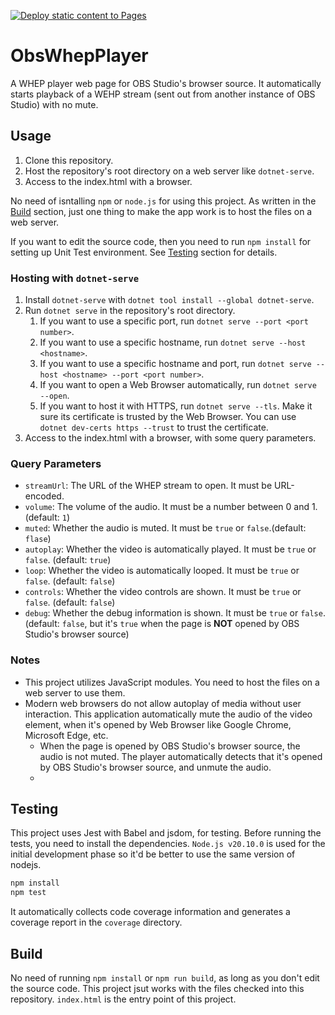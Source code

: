 [![Deploy static content to Pages](https://github.com/yatakabs/WhepPlayer/actions/workflows/static.yml/badge.svg?branch=master)](https://github.com/yatakabs/WhepPlayer/actions/workflows/static.yml)

# ObsWhepPlayer
A WHEP player web page for OBS Studio's browser source.
It automatically starts playback of a WEHP stream (sent out from another instance of OBS Studio) with no mute.

## Usage
1. Clone this repository.
2. Host the repository's root directory on a web server like `dotnet-serve`.
3. Access to the index.html with a browser.

No need of isntalling `npm` or `node.js` for using this project. As written in the [Build](#build) section, just one thing to make the app work is to host the files on a web server.

If you want to edit the source code, then you need to run `npm install` for setting up Unit Test environment.
See [Testing](#testing) section for details.

### Hosting with `dotnet-serve`
1. Install `dotnet-serve` with `dotnet tool install --global dotnet-serve`.
2. Run `dotnet serve` in the repository's root directory.
   1. If you want to use a specific port, run `dotnet serve --port <port number>`.
   2. If you want to use a specific hostname, run `dotnet serve --host <hostname>`.
   3. If you want to use a specific hostname and port, run `dotnet serve --host <hostname> --port <port number>`.
   4. If you want to open a Web Browser automatically, run `dotnet serve --open`.
   5. If you want to host it with HTTPS, run `dotnet serve --tls`. Make it sure its certificate is trusted by the Web Browser. You can use `dotnet dev-certs https --trust` to trust the certificate.
3. Access to the index.html with a browser, with some query parameters.

### Query Parameters
- `streamUrl`: The URL of the WHEP stream to open. It must be URL-encoded.
- `volume`: The volume of the audio. It must be a number between 0 and 1. (default: `1`)
- `muted`: Whether the audio is muted. It must be `true` or `false`.(default: `flase`)
- `autoplay`: Whether the video is automatically played. It must be `true` or `false`. (default: `true`)
- `loop`: Whether the video is automatically looped. It must be `true` or `false`. (default: `false`)
- `controls`: Whether the video controls are shown. It must be `true` or `false`. (default: `false`)
- `debug`: Whether the debug information is shown. It must be `true` or `false`. (default: `false`, but it's `true` when the page is **NOT** opened by OBS Studio's browser source)


### Notes
- This project utilizes JavaScript modules. You need to host the files on a web server to use them.
- Modern web browsers do not allow autoplay of media without user interaction. This application automatically mute the audio of the video element, when it's opened by Web Browser like Google Chrome, Microsoft Edge, etc.
  - When the page is opened by OBS Studio's browser source, the audio is not muted. The player automatically detects that it's opened by OBS Studio's browser source, and unmute the audio.
  - 

## Testing
This project uses Jest with Babel and jsdom, for testing.
Before running the tests, you need to install the dependencies.
`Node.js v20.10.0` is used for the initial development phase so it'd be better to use the same version of nodejs.

```sh
npm install
npm test
```

It automatically collects code coverage information and generates a coverage report in the `coverage` directory.


## Build

No need of running `npm install` or `npm run build`, as long as you don't edit the source code.
This project jsut works with the files checked into this repository. `index.html` is the entry point of this project.
